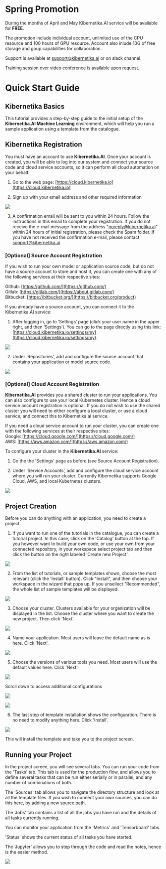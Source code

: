 # **Spring Promotion**

During the months of April and May Kibernetika.AI service will be available for **FREE**.

The promotion include individual account, unlimited use of the CPU resource and 100 hours of GPU resource. 
Account also inlude 10G of free storage and goup capabilities for collaboration.

Support is available at support@kibernetika.ai or on slack channel.

Training session over video conference is available upon request.


# Quick Start Guide

## Kibernetika Basics

This tutorial provides a step-by-step guide to the initial setup of the  **Kibernetika.AI Machine Learning** environment, which will help you run a sample application using a template from the catalogue. 

## Kibernetika Registration

You must have an account to use **Kibernetika.AI**. Once your account is created, you will be able to log into our system and connect your source code and cloud service accounts, so it can perform all cloud automation on your behalf.

1. Go to the web page: [https://cloud.kibernetika.io](https://cloud.kibernetika.io)

2. Sign up with your email address and other required information 

![](img/quickstart/login-v2.png)

3. A confirmation email will be sent to you within 24 hours. Follow the instructions in this email to complete your registration. If you do not receive the e-mail message from the address "noreply@kibernetika.ai" within 24 hours of initial registration, please check the Spam folder. If you have not received the confirmation e-mail, please contact [support@kibernetika.ai](mailto:support@kibernetika.ai)


### [Optional] Source Account Registration

If you wish to run your own model or application source code, but do not have a source account to store and host it, you can create one with any of the following services at their respective sites:  

Github: [https://github.com/](https://github.com/)  
Gitlab: [https://gitlab.com/](https://about.gitlab.com/)  
Bitbucket: [https://bitbucket.org/](https://bitbucket.org/product)  

If you already have a source account, you can connect it to the Kibernetika.AI service:

1. After logging in, go to ‘Settings’ page (click your user name in the upper right, and then ‘Settings’). You can go to the page directly using this link: [https://cloud.kibernetika.io/settings/my](https://cloud.kibernetika.io/settings/my).

![](img/quickstart/settings-v2.png)

2. Under ‘Repositories’, add and configure the source account that contains your application or model source code. 

![](img/quickstart/add_service-v2.png)


### [Optional] Cloud Account Registration

**Kibernetika.AI** provides you a shared cluster to run your applications. You can also configure to use your local Kubernetes cluster. Hence a cloud service account registration is optional. If you do not wish to use the shared cluster you will need to either configure a local cluster, or use a cloud service, and connect this to Kibernetika.ai service.

If you need a cloud service account to run your cluster, you can create one with the following services at their respective sites:  
Google: [https://cloud.google.com/](https://cloud.google.com/)  
AWS: [https://aws.amazon.com/](https://aws.amazon.com/)  

To configure your cluster in the **Kibernetika.AI** service:
1. Go the the 'Settings' page as before (see Source Account Registration).

2. Under ‘Service Accounts’, add and configure the cloud service account where you will run your cluster. Currently Kibernetika supports Google Cloud, AWS, and local Kubernetes clusters.

![](img/quickstart/add_account-v2.png)

## Project Creation

Before you can do anything with an application, you need to create a project.

1. If you want to run one of the tutorials in the catalogue, you can create a tutorial project. In this case, click on the 'Catalog' button at the top. If you however want to build your own code, or use your own from your connected repository, in your workspace select project tab and then click the button on the right labeled 'Create new Project'.

![](img/quickstart/new_project-v2.png)

2. From the list of tutorials, or sample templates shown, choose the most relevant (click the 'Install' button). Click "Install", and then choose your workspace in the wizard that pops up. If you unsellect "Recommended", the whole list of sample templates will be displayed.

![](img/quickstart/proj_sample_templates-v2.png)

3. Choose your cluster. Clusters available for your organization  will be displayed in the list. Choose the cluster where you want to create the new project. Then click 'Next'.

![](img/quickstart/choose_cluster-v2.png)

4. Name your application. Most users will leave the default name as is here. Click 'Next'.

![](img/quickstart/name_app.png)

5. Choose the versions of various tools you need. Most users will use the default values here. Click 'Next'.

![](img/quickstart/version_select.png)

Scroll down to access additional configurations

![](img/quickstart/version_select2.png)

![](img/quickstart/version_select3.png)

6. The last step of template installation shows the configuration. There is no need to modify anything here. Click 'Install'.

![](img/quickstart/config.png)

This will install the template and take you to the project screen.

## Running your Project

In the project screen, you will see several tabs. You can run your code from the 'Tasks' tab. This tab is used for the production flow, and allows you to define several tasks that can be run either serially or in parallel, and any number of combinations of both.

The 'Sources' tab allows you to navigate the directory structure and look at all the template files. If you wish to connect your own sources, you can do this here, by adding a new source path.

The 'Jobs' tab contains a list of all the jobs you have run and the details of all tasks currently running.

You can monitor your application from the 'Metrics' and 'Tensorboard' tabs.

'Status' shows the current status of all tasks you have started.

The 'Jupyter' allows you to step through the code and read the notes, hence is the easier method. 

![](img/quickstart/project-v2.png)





